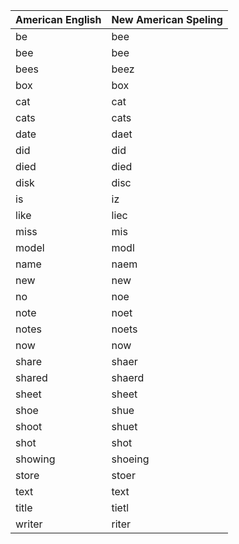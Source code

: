 | American English  | New American Speling |
| --- | --- |
| be | bee |
| bee | bee |
| bees | beez |
| box | box |
| cat | cat |
| cats | cats |
| date | daet |
| did | did |
| died | died |
| disk | disc |
| is | iz |
| like | liec |
| miss | mis |
| model | modl |
| name | naem |
| new | new |
| no | noe |
| note | noet |
| notes | noets |
| now | now |
| share | shaer |
| shared | shaerd |
| sheet | sheet |
| shoe | shue |
| shoot | shuet |
| shot | shot |
| showing | shoeing |
| store | stoer |
| text | text |
| title | tietl |
| writer  | riter |
